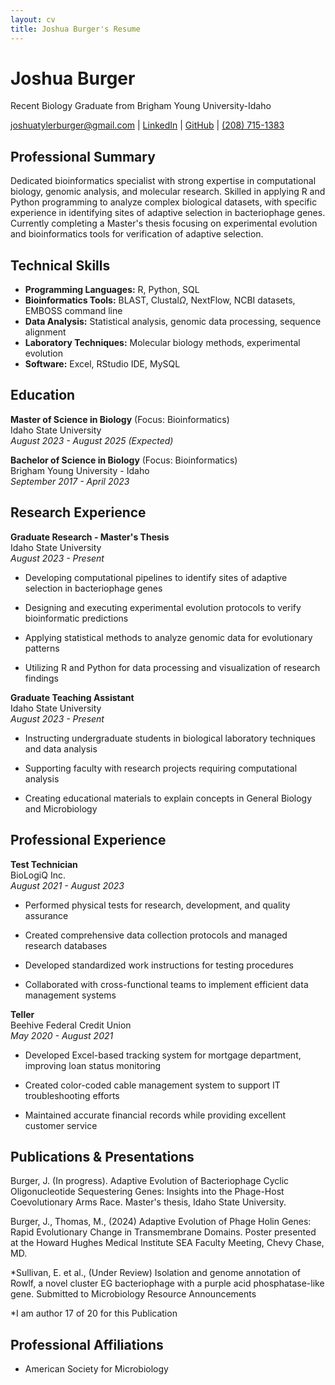 ```yaml
---
layout: cv
title: Joshua Burger's Resume
---
```

# Joshua Burger 
Recent Biology Graduate from Brigham Young University-Idaho

<div id="web address">
<a href="joshuatylerburger@gmail.com">joshuatylerburger@gmail.com</a>
| <a href="https://www.linkedin.com/in/joshua-burger-31509114a/">LinkedIn</a>
| <a href="https://github.com/jburger99">GitHub</a>
| <a href="(208) 715-1383">(208) 715-1383</a>
</div>

<!-- https://www.monique.tech/the-art-of-markdown -->

## Professional Summary
Dedicated bioinformatics specialist with strong expertise in computational biology, genomic analysis, and molecular research. Skilled in applying R and Python programming to analyze complex biological datasets, with specific experience in identifying sites of adaptive selection in bacteriophage genes. Currently completing a Master's thesis focusing on experimental evolution and bioinformatics tools for verification of adaptive selection.

## Technical Skills
- **Programming Languages:** R, Python, SQL
- **Bioinformatics Tools:** BLAST, Clustal$\Omega$, NextFlow, NCBI datasets, EMBOSS command line 
- **Data Analysis:** Statistical analysis, genomic data processing, sequence alignment
- **Laboratory Techniques:** Molecular biology methods, experimental evolution
- **Software:** Excel, RStudio IDE, MySQL 

## Education
**Master of Science in Biology** (Focus: Bioinformatics)  
Idaho State University  
*August 2023 - August 2025 (Expected)*

**Bachelor of Science in Biology** (Focus: Bioinformatics)   
Brigham Young University - Idaho  
*September 2017 - April 2023*

## Research Experience

**Graduate Research - Master's Thesis**  
Idaho State University  
*August 2023 - Present*

- Developing computational pipelines to identify sites of adaptive selection in bacteriophage genes

- Designing and executing experimental evolution protocols to verify bioinformatic predictions

- Applying statistical methods to analyze genomic data for evolutionary patterns

- Utilizing R and Python for data processing and visualization of research findings

**Graduate Teaching Assistant**  
Idaho State University  
*August 2023 - Present*

- Instructing undergraduate students in biological laboratory techniques and data analysis

- Supporting faculty with research projects requiring computational analysis

- Creating educational materials to explain concepts in General Biology and Microbiology

## Professional Experience

**Test Technician**  
BioLogiQ Inc.  
*August 2021 - August 2023*

- Performed physical tests for research, development, and quality assurance

- Created comprehensive data collection protocols and managed research databases

- Developed standardized work instructions for testing procedures

- Collaborated with cross-functional teams to implement efficient data management systems

**Teller**  
Beehive Federal Credit Union  
*May 2020 - August 2021*

- Developed Excel-based tracking system for mortgage department, improving loan status monitoring

- Created color-coded cable management system to support IT troubleshooting efforts

- Maintained accurate financial records while providing excellent customer service

## Publications & Presentations

Burger, J. (In progress). Adaptive Evolution of Bacteriophage Cyclic Oligonucleotide Sequestering Genes: Insights into the Phage-Host Coevolutionary Arms Race. Master's thesis, Idaho State University.

Burger, J., Thomas, M., (2024) Adaptive Evolution of Phage Holin Genes: Rapid Evolutionary Change in Transmembrane Domains. Poster presented at the Howard Hughes Medical Institute SEA Faculty Meeting, Chevy Chase, MD.

*Sullivan, E. et al., (Under Review) Isolation and genome annotation of Rowlf, a novel cluster EG bacteriophage with a purple acid phosphatase-like gene. Submitted to Microbiology Resource Announcements


*I am author 17 of 20 for this Publication

## Professional Affiliations

- American Society for Microbiology



<!-- ### Footer

Last updated: May 2023-->


